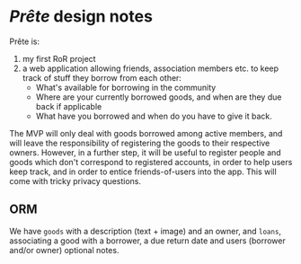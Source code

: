 _Prête_ design notes
====================
 
Prête is:

1. my first RoR project
2. a web application allowing friends, association members etc. to keep track of stuff they borrow from each other:
     * What's available for borrowing in the community
     * Where are your currently borrowed goods, and when are they due back if applicable
     * What have you borrowed and when do you have to give it back.

The MVP will only deal with goods borrowed among active members, and will leave the responsibility of registering
the goods to their respective owners. However, in a further step, it will be useful to register people and goods
which don't correspond to registered accounts, in order to help users keep track, and in order to entice
friends-of-users into the app. This will come with tricky privacy questions.

ORM
---

We have `goods` with a description (text + image) and an owner, and `loans`, associating a good with a borrower,
a due return date and users (borrower and/or owner) optional notes.